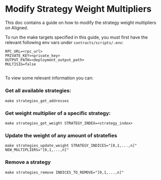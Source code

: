 # Modify Strategy Weight Multipliers
This doc contains a guide on how to modify the strategy weight multipliers on Aligned.

To run the make targets specified in this guide, you must first have the relevant following env vars under `contracts/scripts/.env`:
```
RPC_URL=<rpc_url>
PRIVATE_KEY=<private_key>
OUTPUT_PATH=<deployment_output_path>
MULTISIG=false
```

## 
To view some relevant information you can:

### Get all available strategies:

```
make strategies_get_addresses
```

### Get weight multiplier of a specific strategy:

```
make strategies_get_weight STRATEGY_INDEX=<strategy_index>
```

### Update the weight of any amount of stratefies

```
make strategies_update_weight STRATEGY_INDICES="[0,1,...,n]" NEW_MULTIPLIERS="[0,1,...,n]"
```

### Remove a strategy

```
make strategies_remove INDICES_TO_REMOVE="[0,1,...,n]"
```

